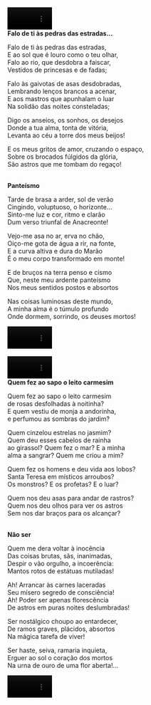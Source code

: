 <div class="lado-a-lado">
<video controls width="100">
  <source src="../media/videos/2025-10-29-Sonetos-de-Florbela-Espanca/falo-de-ti-as-pedras-das-estradas.mp4" type="video/mp4">
  Seu navegador não suporta vídeo HTML5.
</video>

<div><strong>Falo de ti às pedras das estradas...</strong>

<p>Falo de ti às pedras das estradas,<br/>
E ao sol que é louro como o teu olhar,<br/>
Falo ao rio, que desdobra a faiscar,<br/>
Vestidos de princesas e de fadas;</p>

<p>Falo às gaivotas de asas desdobradas,<br/>
Lembrando lenços brancos a acenar,<br/>
E aos mastros que apunhalam o luar<br/>
Na solidão das noites consteladas;</p>

<p>Digo os anseios, os sonhos, os desejos<br/>
Donde a tua alma, tonta de vitória,<br/>
Levanta ao céu a torre dos meus beijos!</p>

<p>E os meus gritos de amor, cruzando o espaço,<br/>
Sobre os brocados fúlgidos da glória,<br/>
São astros que me tombam do regaço!</p>
</div>
</div>

<br/> 

<div class='lado-a-lado'>
<div><strong>Panteísmo</strong>
<p>Tarde de brasa a arder, sol de verão<br/>
Cingindo, voluptuoso, o horizonte...<br/>
Sinto-me luz e cor, ritmo e clarão<br/>
Dum verso triunfal de Anacreonte!</p>

<p>Vejo-me asa no ar, erva no chão,<br/>
Oiço-me gota de água a rir, na fonte,<br/>
E a curva altiva e dura do Marão<br/>
É o meu corpo transformado em monte!</p>

<p>E de bruços na terra penso e cismo<br/>
Que, neste meu ardente panteísmo<br/>
Nos meus sentidos postos e absortos</p>

<p>Nas coisas luminosas deste mundo,<br/>
A minha alma é o túmulo profundo<br/>
Onde dormem, sorrindo, os deuses mortos!</p>
</div>

<video controls width="100">
  <source src="../media/videos/2025-10-29-Sonetos-de-Florbela-Espanca/panteismo.mp4" type="video/mp4">
  Seu navegador não suporta vídeo HTML5.
</video>
</div>

<br/> 

<div class='lado-a-lado'>
<video controls width="100">
  <source src="../media/videos/2025-10-29-Sonetos-de-Florbela-Espanca/quem-fez-ao-sapo.mp4" type="video/mp4">
  Seu navegador não suporta vídeo HTML5.
</video>

<div><strong>Quem fez ao sapo o leito carmesim</strong>
<p>Quem fez ao sapo o leito carmesim<br/>
de rosas desfolhadas à noitinha?<br/>
E quem vestiu de monja a andorinha,<br/>
e perfumou as sombras do jardim?</p>

<p>Quem cinzelou estrelas no jasmim?<br/>
Quem deu esses cabelos de rainha<br/>
ao girassol? Quem fez o mar? E a minha<br/>
alma a sangrar? Quem me criou a mim?</p>

<p>Quem fez os homens e deu vida aos lobos?<br/>
Santa Teresa em místicos arroubos?<br/>
Os monstros? E os profetas? E o luar?</p>

<p>Quem nos deu asas para andar de rastros?<br/>
Quem nos deu olhos para ver os astros<br/>
Sem nos dar braços para os alcançar?</p>
</div>

</div>

<br/> 

<div class='lado-a-lado'>
<div>
<strong>Não ser</strong>
<p>Quem me dera voltar à inocência<br/>
Das coisas brutas, sãs, inanimadas,<br/>
Despir o vão orgulho, a incoerência:<br/>
Mantos rotos de estátuas mutiladas!</p>

<p>Ah! Arrancar às carnes laceradas<br/>
Seu mísero segredo de consciência!<br/>
Ah! Poder ser apenas florescência<br/>
De astros em puras noites deslumbradas!</p>

<p>Ser nostálgico choupo ao entardecer,<br/>
De ramos graves, plácidos, absortos<br/>
Na mágica tarefa de viver!</p>

<p>Ser haste, seiva, ramaria inquieta,<br/>
Erguer ao sol o coração dos mortos<br/>
Na urna de ouro de uma flor aberta!...<p>
</div>

<video controls width="100">
  <source src="../media/videos/2025-10-29-Sonetos-de-Florbela-Espanca/nao-ser.mp4" type="video/mp4">
  Seu navegador não suporta vídeo HTML5.
</video>

</div>